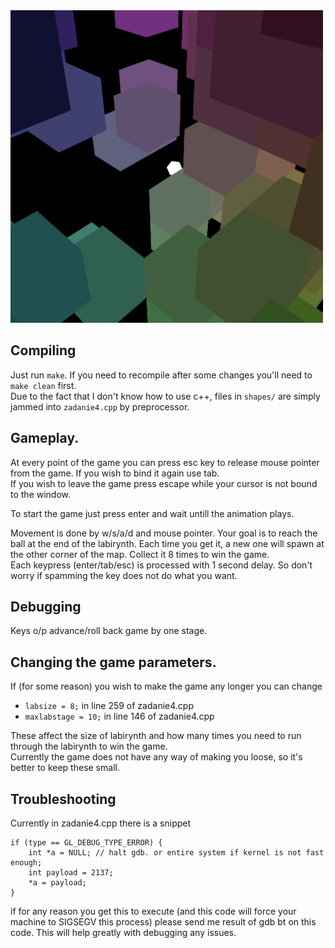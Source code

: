 <img src="https://github.com/zbigos/PGK2020/blob/master/lista_4/screen.png" width="500" height="500">

## Compiling
Just run `make`. If you need to recompile after some changes you'll need to `make clean` first.  
Due to the fact that I don't know how to use c++, files in `shapes/` are simply jammed into `zadanie4.cpp` by preprocessor.  

## Gameplay.
At every point of the game you can press esc key to release mouse pointer from the game. If you wish to bind it again use tab.  
If you wish to leave the game press escape while your cursor is not bound to the window.  

To start the game just press enter and wait untill the animation plays.  

Movement is done by w/s/a/d and mouse pointer. Your goal is to reach the ball at the end of the labirynth. Each time you get it, a new one will spawn at the other corner of the map. Collect it 8 times to win the game.  
Each keypress (enter/tab/esc) is processed with 1 second delay. So don't worry if spamming the key does not do what you want.  

## Debugging
Keys o/p advance/roll back game by one stage. 

## Changing the game parameters.
If (for some reason) you wish to make the game any longer you can change  
 - `labsize = 8;` in line 259 of zadanie4.cpp  
 - `maxlabstage = 10;` in line 146 of zadanie4.cpp  

These affect the size of labirynth and how many times you need to run through the labirynth to win the game.  
Currently the game does not have any way of making you loose, so it's better to keep these small.  

## Troubleshooting
Currently in zadanie4.cpp there is a snippet
```
if (type == GL_DEBUG_TYPE_ERROR) {
	int *a = NULL; // halt gdb. or entire system if kernel is not fast enough;
	int payload = 2137;
	*a = payload;
}
```

if for any reason you get this to execute (and this code will force your machine to SIGSEGV this process) please send me result of gdb bt on this code. This will help greatly with debugging any issues.  
